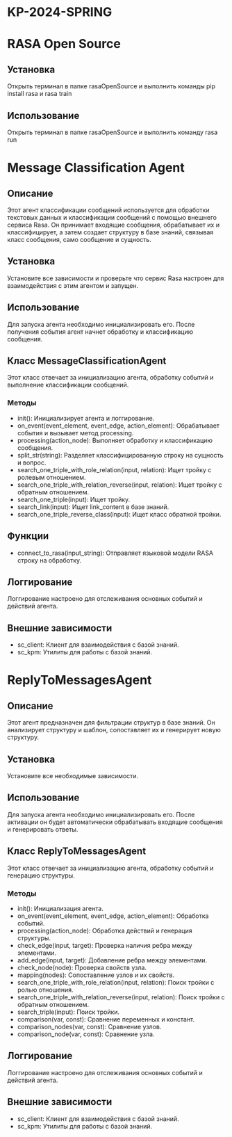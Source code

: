 # KP-2024-SPRING

# RASA Open Source

## Установка
Открыть терминал в папке rasaOpenSource и выполнить команды pip install rasa и rasa train

## Использование
Открыть терминал в папке rasaOpenSource и выполнить команду rasa run

# Message Classification Agent

## Описание
Этот агент классификации сообщений используется для обработки текстовых данных и классификации сообщений с помощью внешнего сервиса Rasa. Он принимает входящие сообщения, обрабатывает их и классифицирует, а затем создает структуру в базе знаний, связывая класс сообщения, само сообщение и сущность.

## Установка
Установите все зависимости и проверьте что сервис Rasa настроен для взаимодействия с этим агентом и запущен.

## Использование
Для запуска агента необходимо инициализировать его. После получения события агент начнет обработку и классификацию сообщения.

## Класс MessageClassificationAgent
Этот класс отвечает за инициализацию агента, обработку событий и выполнение классификации сообщений.

### Методы
- init(): Инициализирует агента и логгирование.
- on_event(event_element, event_edge, action_element): Обрабатывает события и вызывает метод processing.
- processing(action_node): Выполняет обработку и классификацию сообщения.
- split_str(string): Разделяет классифицированную строку на сущность и вопрос.
- search_one_triple_with_role_relation(input, relation): Ищет тройку с ролевым отношением.
- search_one_triple_with_relation_reverse(input, relation): Ищет тройку с обратным отношением.
- search_one_triple(input): Ищет тройку.
- search_link(input): Ищет link_content в базе знаний.
- search_one_triple_reverse_class(input): Ищет класс обратной тройки.

## Функции
- connect_to_rasa(input_string): Отправляет языковой модели RASA строку на обработку. 

## Логгирование
Логгирование настроено для отслеживания основных событий и действий агента.

## Внешние зависимости
- sc_client: Клиент для взаимодействия с базой знаний.
- sc_kpm: Утилиты для работы с базой знаний.

# ReplyToMessagesAgent

## Описание
Этот агент предназначен для фильтрации структур в базе знаний. Он анализирует структуру и шаблон, сопоставляет их и генерирует новую структуру.

## Установка
Установите все необходимые зависимости.

## Использование
Для запуска агента необходимо инициализировать его. После активации он будет автоматически обрабатывать входящие сообщения и генерировать ответы.

## Класс ReplyToMessagesAgent
Этот класс отвечает за инициализацию агента, обработку событий и генерацию структуры.

### Методы
- init(): Инициализация агента.
- on_event(event_element, event_edge, action_element): Обработка событий.
- processing(action_node): Обработка действий и генерация структуры.
- check_edge(input, target): Проверка наличия ребра между элементами.
- add_edge(input, target): Добавление ребра между элементами.
- check_node(node): Проверка свойств узла.
- mapping(nodes): Сопоставление узлов и их свойств.
- search_one_triple_with_role_relation(input, relation): Поиск тройки с ролью отношения.
- search_one_triple_with_relation_reverse(input, relation): Поиск тройки с обратным отношением.
- search_triple(input): Поиск тройки.
- comparison(var, const): Сравнение переменных и констант.
- comparison_nodes(var, const): Сравнение узлов.
- comparison_node(var, const): Сравнение узла.

## Логгирование
Логгирование настроено для отслеживания основных событий и действий агента.

## Внешние зависимости
- sc_client: Клиент для взаимодействия с базой знаний.
- sc_kpm: Утилиты для работы с базой знаний.
